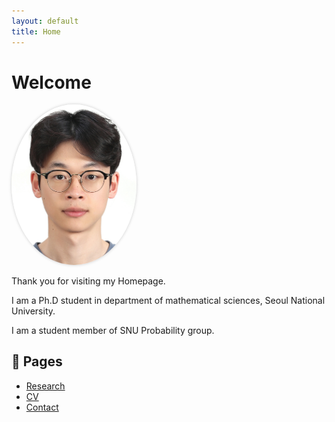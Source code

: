 ```yaml
---
layout: default
title: Home
---
```


# Welcome

<img src="/myphoto.jpg" alt="My photo" width="200" style="border-radius: 50%; box-shadow: 0 0 5px rgba(0,0,0,0.2);">

Thank you for visiting my Homepage.

I am a Ph.D student in department of mathematical sciences, Seoul National University.

I am a student member of SNU Probability group.

## 📂 Pages

- [Research](./research.html)
- [CV](./cv.html)
- [Contact](./contact.html)
